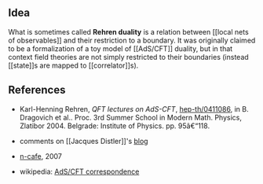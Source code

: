 
## Idea

What is sometimes called __Rehren duality__ is a relation between [[local nets of observables]] and their restriction to a boundary. It was originally claimed to be a formalization of a toy model of [[AdS/CFT]] duality, but in that context field theories are not simply restricted to their boundaries (instead [[state]]s are mapped to [[correlator]]s).

## References

* Karl-Henning Rehren, _QFT lectures on AdS-CFT_, [hep-th/0411086](http://arxiv.org/abs/hep-th/0411086), in B. Dragovich et al.. Proc. 3rd Summer School in Modern Math. Physics, Zlatibor 2004. Belgrade: Institute of Physics. pp. 95â€“118. 

* comments on [[Jacques Distler]]'s [blog](http://golem.ph.utexas.edu/~distler/blog/archives/000987.html)

* [n-cafe](http://golem.ph.utexas.edu/category/2007/07/making_adscft_precise.html), 2007

* wikipedia: [AdS/CFT correspondence](http://en.wikipedia.org/wiki/AdS/CFT_correspondence)